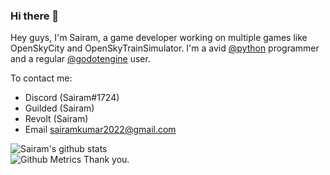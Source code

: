 ### Hi there 👋

Hey guys, I'm Sairam, a game developer working on multiple games like OpenSkyCity and OpenSkyTrainSimulator. I'm a avid [@python](https://github.com/python/cpython) programmer and a regular [@godotengine](https://github.com/godotengine/godot) user.

To contact me:
 - Discord (Sairam#1724)
 - Guilded (Sairam)
 - Revolt (Sairam)
 - Email sairamkumar2022@gmail.com

![Sairam's github stats](https://github-readme-stats.vercel.app/api?username=sairam4123&show_icons=true&count_private=true&theme=gruvbox)  
![Github Metrics](https://metrics.lecoq.io/sairam4123)
Thank you.

<!--
**sairam4123/sairam4123** is a ✨ _special_ ✨ repository because its `README.md` (this file) appears on your GitHub profile.

Here are some ideas to get you started:

- 🔭 I’m currently working on ...
- 🌱 I’m currently learning ...
- 👯 I’m looking to collaborate on ...
- 🤔 I’m looking for help with ...
- 💬 Ask me about ...
- 📫 How to reach me: ...
- 😄 Pronouns: ...
- ⚡ Fun fact: ...
-->
